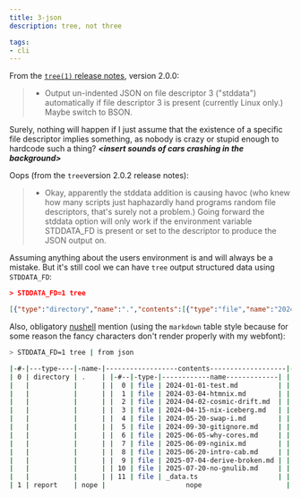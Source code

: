```yaml
---
title: 3-json
description: tree, not three

tags:
- cli
---
```


From the
[`tree(1)` release notes](https://oldmanprogrammer.net/source.php?dir=projects/tree/CHANGES),
version 2.0.0:

> - Output un-indented JSON on file descriptor 3 ("stddata") automatically if
>   file descriptor 3 is present (currently Linux only.) Maybe switch to BSON.

Surely, nothing will happen if I just assume that the existence of a specific
file descriptor implies something, as nobody is crazy or stupid enough to
hardcode such a thing? **_\<insert sounds of cars crashing in the
background\>_**

Oops (from the `tree`version 2.0.2 release notes):

> - Okay, apparently the stddata addition is causing havoc (who knew how many
>   scripts just haphazardly hand programs random file descriptors, that's
>   surely not a problem.) Going forward the stddata option will only work if
>   the environment variable STDDATA_FD is present or set to the descriptor to
>   produce the JSON output on.

Assuming anything about the users environment is and will always be a mistake.
But it's still cool we can have `tree` output structured data using
`STDDATA_FD`:

```json
> STDDATA_FD=1 tree

[{"type":"directory","name":".","contents":[{"type":"file","name":"2024-01-01-test.md"},{"type":"file","name":"2024-03-04-htmnix.md"},{"type":"file","name":"2024-04-02-cosmic-drift.md"},{"type":"file","name":"2024-04-15-nix-iceberg.md"},{"type":"file","name":"2024-05-20-swap-i.md"},{"type":"file","name":"2024-09-30-gitignore.md"},{"type":"file","name":"2025-06-05-why-cores.md"},{"type":"file","name":"2025-06-09-nginix.md"},{"type":"file","name":"2025-06-20-intro-cab.md"},{"type":"file","name":"2025-07-04-derive-broken.md"},{"type":"file","name":"2025-07-20-no-gnulib.md"},{"type":"file","name":"_data.ts"}]},{"type":"report","directories":1,"files":12}]
```

Also, obligatory [nushell](https://nushell.sh/) mention (using the `markdown`
table style because for some reason the fancy characters don't render properly
with my webfont):

```sh
> STDDATA_FD=1 tree | from json

|-#-|---type----|-name-|------------------contents-------------------|-directories-|-files-|
| 0 | directory | .    | |-#--|-type-|------------name-------------| |    nope     | nope  |
|   |           |      | |  0 | file | 2024-01-01-test.md          | |             |       |
|   |           |      | |  1 | file | 2024-03-04-htmnix.md        | |             |       |
|   |           |      | |  2 | file | 2024-04-02-cosmic-drift.md  | |             |       |
|   |           |      | |  3 | file | 2024-04-15-nix-iceberg.md   | |             |       |
|   |           |      | |  4 | file | 2024-05-20-swap-i.md        | |             |       |
|   |           |      | |  5 | file | 2024-09-30-gitignore.md     | |             |       |
|   |           |      | |  6 | file | 2025-06-05-why-cores.md     | |             |       |
|   |           |      | |  7 | file | 2025-06-09-nginix.md        | |             |       |
|   |           |      | |  8 | file | 2025-06-20-intro-cab.md     | |             |       |
|   |           |      | |  9 | file | 2025-07-04-derive-broken.md | |             |       |
|   |           |      | | 10 | file | 2025-07-20-no-gnulib.md     | |             |       |
|   |           |      | | 11 | file | _data.ts                    | |             |       |
| 1 | report    | nope |                    nope                     |           1 |    12 |
```
